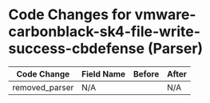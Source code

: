 # Code Changes for vmware-carbonblack-sk4-file-write-success-cbdefense (Parser)

| Code Change | Field Name | Before | After |
|-------------|------------|--------|-------|
| removed_parser | N/A |  | N/A |